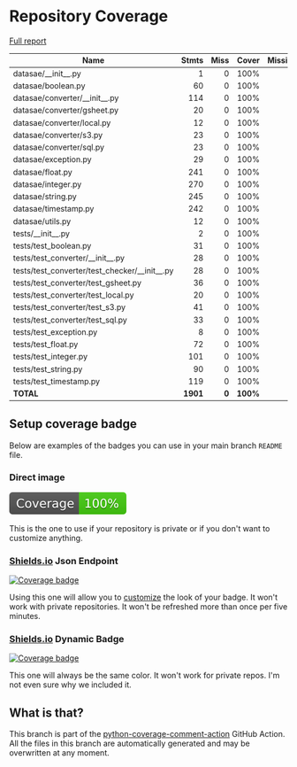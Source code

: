 # Repository Coverage

[Full report](https://htmlpreview.github.io/?https://github.com/jabardigitalservice/DataSae/blob/python-coverage-comment-action-data/htmlcov/index.html)

| Name                                                |    Stmts |     Miss |    Cover |   Missing |
|---------------------------------------------------- | -------: | -------: | -------: | --------: |
| datasae/\_\_init\_\_.py                             |        1 |        0 |     100% |           |
| datasae/boolean.py                                  |       60 |        0 |     100% |           |
| datasae/converter/\_\_init\_\_.py                   |      114 |        0 |     100% |           |
| datasae/converter/gsheet.py                         |       20 |        0 |     100% |           |
| datasae/converter/local.py                          |       12 |        0 |     100% |           |
| datasae/converter/s3.py                             |       23 |        0 |     100% |           |
| datasae/converter/sql.py                            |       23 |        0 |     100% |           |
| datasae/exception.py                                |       29 |        0 |     100% |           |
| datasae/float.py                                    |      241 |        0 |     100% |           |
| datasae/integer.py                                  |      270 |        0 |     100% |           |
| datasae/string.py                                   |      245 |        0 |     100% |           |
| datasae/timestamp.py                                |      242 |        0 |     100% |           |
| datasae/utils.py                                    |       12 |        0 |     100% |           |
| tests/\_\_init\_\_.py                               |        2 |        0 |     100% |           |
| tests/test\_boolean.py                              |       31 |        0 |     100% |           |
| tests/test\_converter/\_\_init\_\_.py               |       28 |        0 |     100% |           |
| tests/test\_converter/test\_checker/\_\_init\_\_.py |       28 |        0 |     100% |           |
| tests/test\_converter/test\_gsheet.py               |       36 |        0 |     100% |           |
| tests/test\_converter/test\_local.py                |       20 |        0 |     100% |           |
| tests/test\_converter/test\_s3.py                   |       41 |        0 |     100% |           |
| tests/test\_converter/test\_sql.py                  |       33 |        0 |     100% |           |
| tests/test\_exception.py                            |        8 |        0 |     100% |           |
| tests/test\_float.py                                |       72 |        0 |     100% |           |
| tests/test\_integer.py                              |      101 |        0 |     100% |           |
| tests/test\_string.py                               |       90 |        0 |     100% |           |
| tests/test\_timestamp.py                            |      119 |        0 |     100% |           |
|                                           **TOTAL** | **1901** |    **0** | **100%** |           |


## Setup coverage badge

Below are examples of the badges you can use in your main branch `README` file.

### Direct image

[![Coverage badge](https://raw.githubusercontent.com/jabardigitalservice/DataSae/python-coverage-comment-action-data/badge.svg)](https://htmlpreview.github.io/?https://github.com/jabardigitalservice/DataSae/blob/python-coverage-comment-action-data/htmlcov/index.html)

This is the one to use if your repository is private or if you don't want to customize anything.

### [Shields.io](https://shields.io) Json Endpoint

[![Coverage badge](https://img.shields.io/endpoint?url=https://raw.githubusercontent.com/jabardigitalservice/DataSae/python-coverage-comment-action-data/endpoint.json)](https://htmlpreview.github.io/?https://github.com/jabardigitalservice/DataSae/blob/python-coverage-comment-action-data/htmlcov/index.html)

Using this one will allow you to [customize](https://shields.io/endpoint) the look of your badge.
It won't work with private repositories. It won't be refreshed more than once per five minutes.

### [Shields.io](https://shields.io) Dynamic Badge

[![Coverage badge](https://img.shields.io/badge/dynamic/json?color=brightgreen&label=coverage&query=%24.message&url=https%3A%2F%2Fraw.githubusercontent.com%2Fjabardigitalservice%2FDataSae%2Fpython-coverage-comment-action-data%2Fendpoint.json)](https://htmlpreview.github.io/?https://github.com/jabardigitalservice/DataSae/blob/python-coverage-comment-action-data/htmlcov/index.html)

This one will always be the same color. It won't work for private repos. I'm not even sure why we included it.

## What is that?

This branch is part of the
[python-coverage-comment-action](https://github.com/marketplace/actions/python-coverage-comment)
GitHub Action. All the files in this branch are automatically generated and may be
overwritten at any moment.